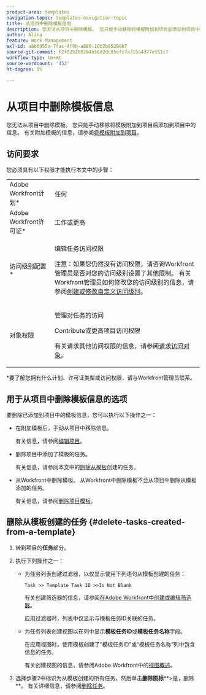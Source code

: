```yaml
---
product-area: templates
navigation-topic: templates-navigation-topic
title: 从项目中删除模板信息
description: 您无法从项目中删除模板。 您只能手动移除将模板附加到项目后添加到项目中的信息。 有关附加模板的信息，请参阅将模板附加到项目。
author: Alina
feature: Work Management
exl-id: a8b6055a-7fac-4f9b-a880-10b2b85299b7
source-git-commit: f2f825280204b56d2dc85efc7a315a4377e551c7
workflow-type: tm+mt
source-wordcount: '452'
ht-degree: 1%

---
```


# 从项目中删除模板信息

您无法从项目中删除模板。 您只能手动移除将模板附加到项目后添加到项目中的信息。 有关附加模板的信息，请参阅[将模板附加到项目](../../../manage-work/projects/create-and-manage-templates/attach-template-to-project.md)。

## 访问要求

您必须具有以下权限才能执行本文中的步骤：

<table style="table-layout:auto"> 
 <col> 
 <col> 
 <tbody> 
  <tr> 
   <td role="rowheader">Adobe Workfront计划*</td> 
   <td> <p>任何</p> </td> 
  </tr> 
  <tr> 
   <td role="rowheader">Adobe Workfront许可证*</td> 
   <td> <p>工作或更高</p> </td> 
  </tr> 
  <tr> 
   <td role="rowheader">访问级别配置*</td> 
   <td> <p>编辑任务访问权限</p> <p>注意：如果您仍然没有访问权限，请咨询Workfront管理员是否对您的访问级别设置了其他限制。 有关Workfront管理员如何修改您的访问级别的信息，请参阅<a href="../../../administration-and-setup/add-users/configure-and-grant-access/create-modify-access-levels.md" class="MCXref xref">创建或修改自定义访问级别</a>。</p> </td> 
  </tr> 
  <tr> 
   <td role="rowheader">对象权限</td> 
   <td> <p>管理对任务的访问 </p> <p>Contribute或更高项目访问权限 </p> <p>有关请求其他访问权限的信息，请参阅<a href="../../../workfront-basics/grant-and-request-access-to-objects/request-access.md" class="MCXref xref">请求访问对象</a>。</p> </td> 
  </tr> 
 </tbody> 
</table>

&#42;要了解您拥有什么计划、许可证类型或访问权限，请与Workfront管理员联系。

## 用于从项目中删除模板信息的选项

要删除已添加到项目中的模板信息，您可以执行以下操作之一：

* 在附加模板后，手动从项目中移除信息。

  有关信息，请参阅[编辑项目](../../../manage-work/projects/manage-projects/edit-projects.md)。

* 删除项目中添加了模板的任务。

  有关信息，请参阅本文中的[删除从模板](#delete-tasks-created-from-a-template)创建的任务。

* 从Workfront中删除模板。 从Workfront中删除模板不会从项目中删除从模板添加的任务。

  有关信息，请参阅[删除项目模板](../../../manage-work/projects/create-and-manage-templates/delete-templates.md)。

## 删除从模板创建的任务 {#delete-tasks-created-from-a-template}

1. 转到项目的&#x200B;**任务**&#x200B;部分。
1. 执行下列操作之一：

   * 为任务列表创建过滤器，以仅显示使用下列语句从模板创建的任务：

     ```
     Task >> Template Task ID >>Is Not Blank
     ```

     有关创建筛选器的信息，请参阅[在Adobe Workfront中创建或编辑筛选器](../../../reports-and-dashboards/reports/reporting-elements/create-filters.md)。

     应用过滤器时，列表中仅显示与模板任务ID关联的任务。

   * 为任务列表创建视图以在列中显示&#x200B;**模板任务ID**&#x200B;或&#x200B;**模板任务名称**&#x200B;字段。

     在应用视图时，使用模板创建了“模板任务ID”或“模板任务名称”列中包含信息的任务。

     有关创建视图的信息，请参阅Adobe Workfront中的[视图概述](../../../reports-and-dashboards/reports/reporting-elements/views-overview.md)。

1. 选择步骤2中标识为从模板创建的所有任务，然后单击&#x200B;**删除图标****>是，删除**。 有关详细信息，请参阅[删除任务](../../../manage-work/tasks/manage-tasks/delete-tasks.md)。
